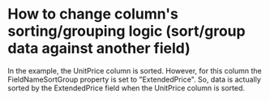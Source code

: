 # How to change column's sorting/grouping logic (sort/group data against another field)


<p>In the example, the UnitPrice column is sorted. However, for this column the FieldNameSortGroup property is set to "ExtendedPrice". So, data is actually sorted by the ExtendedPrice field when the UnitPrice column is sorted.</p>

<br/>


